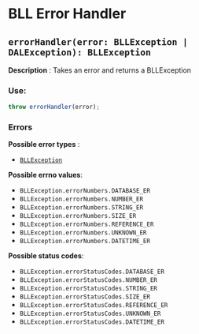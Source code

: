# BLL Error Handler

## `errorHandler(error: BLLException | DALException): BLLException`

**Description** : Takes an error and returns a BLLException

### Use:

```typescript
throw errorHandler(error);
```

### Errors

**Possible error types** :

- [`BLLException`](https://github.com/Conan-TIGK10/Backend/blob/development/conan-backend/src/bl/BLLException.md)

**Possible errno values**:

- `BLLException.errorNumbers.DATABASE_ER`
- `BLLException.errorNumbers.NUMBER_ER`
- `BLLException.errorNumbers.STRING_ER`
- `BLLException.errorNumbers.SIZE_ER`
- `BLLException.errorNumbers.REFERENCE_ER`
- `BLLException.errorNumbers.UNKNOWN_ER`
- `BLLException.errorNumbers.DATETIME_ER`

**Possible status codes**:

- `BLLException.errorStatusCodes.DATABASE_ER`
- `BLLException.errorStatusCodes.NUMBER_ER`
- `BLLException.errorStatusCodes.STRING_ER`
- `BLLException.errorStatusCodes.SIZE_ER`
- `BLLException.errorStatusCodes.REFERENCE_ER`
- `BLLException.errorStatusCodes.UNKNOWN_ER`
- `BLLException.errorStatusCodes.DATETIME_ER`
